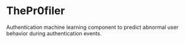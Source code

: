 # ThePr0filer
Authentication machine learning component to predict abnormal user behavior during authentication events. 
